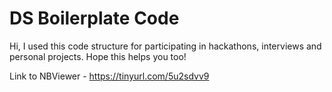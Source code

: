 # DS Boilerplate Code

Hi, I used this code structure for participating in hackathons, interviews and personal projects.
Hope this helps you too!

Link to NBViewer - https://tinyurl.com/5u2sdvv9
